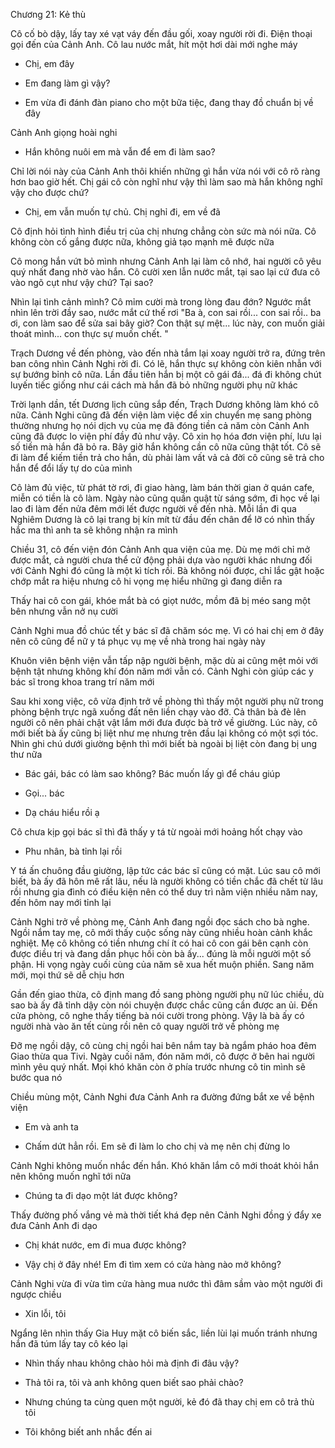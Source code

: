 




Chương 21: Kẻ thù

Cô cố bò dậy, lấy tay xé vạt váy đến đầu gối, xoay người rời đi. Điện thoại gọi đến của Cảnh Anh. Cô lau nước mắt, hít một hơi dài mới nghe máy

- Chị, em đây

- Em đang làm gì vậy?

- Em vừa đi đánh đàn piano cho một bữa tiệc, đang thay đồ chuẩn bị về đây

Cảnh Anh giọng hoài nghi

- Hắn không nuôi em mà vẫn để em đi làm sao?

Chỉ lời nói này của Cảnh Anh thôi khiến những gì hắn vừa nói với cô rõ ràng hơn bao giờ hết. Chị gái cô còn nghĩ như vậy thì làm sao mà hắn không nghĩ vậy cho được chứ?

- Chị, em vẫn muốn tự chủ. Chị nghỉ đi, em về đã

Cô định hỏi tình hình điều trị của chị nhưng chẳng còn sức mà nói nữa. Cô không còn cố gắng được nữa, không giả tạo mạnh mẽ được nữa

Cô mong hắn vứt bỏ mình nhưng Cảnh Anh lại làm cô nhớ, hai người cô yêu quý nhất đang nhờ vào hắn. Cô cười xen lẫn nước mắt, tại sao lại cứ đưa cô vào ngõ cụt như vậy chứ? Tại sao?

Nhìn lại tình cảnh mình? Cô mỉm cười mà trong lòng đau đớn? Ngước mắt nhìn lên trời đầy sao, nước mắt cứ thế rơi "Ba à, con sai rồi... con sai rồi.. ba ơi, con làm sao để sửa sai bây giờ? Con thật sự mệt... lúc này, con muốn giải thoát mình... con thực sự muốn chết. "

Trạch Dương về đến phòng, vào đến nhà tắm lại xoay người trở ra, đứng trên ban công nhìn Cảnh Nghi rời đi. Có lẽ, hắn thực sự không còn kiên nhẫn với sự bướng bỉnh cô nữa. Lần đầu tiên hắn bị một cô gái đá... đá đi không chút luyến tiếc giống như cái cách mà hắn đã bỏ những người phụ nữ khác



Trời lạnh dần, tết Dương lịch cũng sắp đến, Trạch Dương không làm khó cô nữa. Cảnh Nghi cũng đã đến viện làm việc để xin chuyển mẹ sang phòng thường nhưng họ nói dịch vụ của mẹ đã đóng tiền cả năm còn Cảnh Anh cũng đã được lo viện phí đầy đủ như vậy. Cô xin họ hóa đơn viện phí, lưu lại số tiền mà hắn đã bỏ ra. Bây giờ hắn không cần cô nữa cũng thật tốt. Cô sẽ đi làm để kiếm tiền trả cho hắn, dù phải làm vất vả cả đời cô cũng sẽ trả cho hắn để đổi lấy tự do của mình

Cô làm đủ việc, từ phát tờ rơi, đi giao hàng, làm bán thời gian ở quán cafe, miễn có tiền là cô làm. Ngày nào cũng quần quật từ sáng sớm, đi học về lại lao đi làm đến nửa đêm mới lết được người về đến nhà. Mỗi lần đi qua Nghiêm Dương là cô lại trang bị kín mít từ đầu đến chân để lỡ có nhìn thấy hắc ma thì anh ta sẽ không nhận ra mình

Chiều 31, cô đến viện đón Cảnh Anh qua viện của mẹ. Dù mẹ mới chỉ mở được mắt, cả người chưa thể cử động phải dựa vào người khác nhưng đối với Cảnh Nghi đó cũng là một kì tích rồi. Bà không nói được, chỉ lắc gật hoặc chớp mắt ra hiệu nhưng cô hi vọng mẹ hiểu những gì đang diễn ra

Thấy hai cô con gái, khóe mắt bà có giọt nước, mồm đã bị méo sang một bên nhưng vẫn nở nụ cười

Cảnh Nghi mua đồ chúc tết y bác sĩ đã chăm sóc mẹ. Vì có hai chị em ở đây nên cô cũng để nữ y tá phục vụ mẹ về nhà trong hai ngày này

Khuôn viên bệnh viện vẫn tấp nập người bệnh, mặc dù ai cũng mệt mỏi với bệnh tật nhưng không khí đón năm mới vẫn có. Cảnh Nghi còn giúp các y bác sĩ trong khoa trang trí năm mới

Sau khi xong việc, cô vừa định trở về phòng thì thấy một người phụ nữ trong phòng bệnh trực ngã xuống đất nên liền chạy vào đỡ. Cả thân bà đè lên người cô nên phải chật vật lắm mới đưa được bà trở về giường. Lúc này, cô mới biết bà ấy cũng bị liệt như mẹ nhưng trên đầu lại không có một sợi tóc. Nhìn ghi chú dưới giường bệnh thì mới biết bà ngoài bị liệt còn đang bị ung thư nữa

- Bác gái, bác có làm sao không? Bác muốn lấy gì để cháu giúp

- Gọi... bác

- Dạ cháu hiểu rồi ạ

Cô chưa kịp gọi bác sĩ thì đã thấy y tá từ ngoài mới hoảng hốt chạy vào

- Phu nhân, bà tỉnh lại rồi

Y tá ấn chuông đầu giường, lập tức các bác sĩ cũng có mặt. Lúc sau cô mới biết, bà ấy đã hôn mê rất lâu, nếu là người không có tiền chắc đã chết từ lâu rồi nhưng gia đình có điều kiện nên có thể duy trì nằm viện nhiều năm nay, đến hôm nay mới tỉnh lại

Cảnh Nghi trở về phòng mẹ, Cảnh Anh đang ngồi đọc sách cho bà nghe. Ngồi nắm tay mẹ, cô mới thấy cuộc sống này cũng nhiều hoàn cảnh khắc nghiệt. Mẹ cô không có tiền nhưng chí ít có hai cô con gái bên cạnh còn được điều trị và đang dần phục hồi còn bà ấy... đúng là mỗi người một số phận. Hi vọng ngày cuối cùng của năm sẽ xua hết muộn phiền. Sang năm mới, mọi thứ sẽ dễ chịu hơn

Gần đến giao thừa, cô định mang đồ sang phòng người phụ nữ lúc chiều, dù sao bà ấy đã tỉnh dậy còn nói chuyện được chắc cũng cần được an ủi. Đến cửa phòng, cô nghe thấy tiếng bà nói cười trong phòng. Vậy là bà ấy có người nhà vào ăn tết cùng rồi nên cô quay người trở về phòng mẹ

Đỡ mẹ ngồi dậy, cô cùng chị ngồi hai bên nắm tay bà ngắm pháo hoa đêm Giao thừa qua Tivi. Ngày cuối năm, đón năm mới, cô được ở bên hai người mình yêu quý nhất. Mọi khó khăn còn ở phía trước nhưng cô tin mình sẽ bước qua nó

Chiều mùng một, Cảnh Nghi đưa Cảnh Anh ra đường đứng bắt xe về bệnh viện

- Em và anh ta

- Chấm dứt hẳn rồi. Em sẽ đi làm lo cho chị và mẹ nên chị đừng lo

Cảnh Nghi không muốn nhắc đến hắn. Khó khăn lắm cô mới thoát khỏi hắn nên không muốn nghĩ tới nữa

- Chúng ta đi dạo một lát được không?

Thấy đường phố vắng vẻ mà thời tiết khá đẹp nên Cảnh Nghi đồng ý đẩy xe đưa Cảnh Anh đi dạo

- Chị khát nước, em đi mua được không?

- Vậy chị ở đây nhé! Em đi tìm xem có cửa hàng nào mở không?

Cảnh Nghi vừa đi vừa tìm cửa hàng mua nước thì đâm sầm vào một người đi ngược chiều

- Xin lỗi, tôi

Ngẩng lên nhìn thấy Gia Huy mặt cô biến sắc, liền lùi lại muốn tránh nhưng hắn đã túm lấy tay cô kéo lại

- Nhìn thấy nhau không chào hỏi mà định đi đâu vậy?

- Thả tôi ra, tôi và anh không quen biết sao phải chào?

- Nhưng chúng ta cùng quen một người, kẻ đó đã thay chị em cô trả thù tôi

- Tôi không biết anh nhắc đến ai




